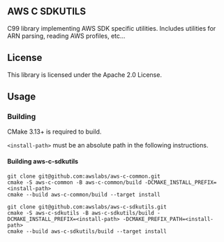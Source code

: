 ## AWS C SDKUTILS

C99 library implementing AWS SDK specific utilities. Includes utilities for ARN
parsing, reading AWS profiles, etc...

## License

This library is licensed under the Apache 2.0 License.

## Usage

### Building

CMake 3.13+ is required to build.

`<install-path>` must be an absolute path in the following instructions.


#### Building aws-c-sdkutils

```
git clone git@github.com:awslabs/aws-c-common.git
cmake -S aws-c-common -B aws-c-common/build -DCMAKE_INSTALL_PREFIX=<install-path>
cmake --build aws-c-common/build --target install

git clone git@github.com:awslabs/aws-c-sdkutils.git
cmake -S aws-c-sdkutils -B aws-c-sdkutils/build -DCMAKE_INSTALL_PREFIX=<install-path> -DCMAKE_PREFIX_PATH=<install-path>
cmake --build aws-c-sdkutils/build --target install
```
